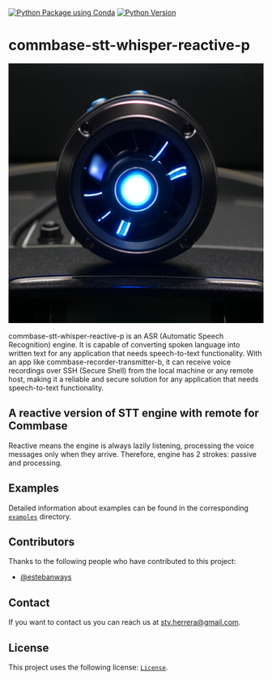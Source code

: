 [![Python Package using Conda](https://github.com/mydroidandi/commbase/actions/workflows/python-package-conda.yml/badge.svg)](https://github.com/mydroidandi/commbase/actions/workflows/python-package-conda.yml)
[![Python Version](https://img.shields.io/badge/Python-3.10%20%7C%203.11%20%7C%203.12-blue)](https://img.shields.io/badge/python-3.10%20%7C%203.11%20%7C%203.12-blue)

# commbase-stt-whisper-reactive-p

<img alt="commbase-stt-whisper-reactive-p" src="commbase-stt-whisper-reactive-p.jpg?raw=true" width="512" height="512" />

commbase-stt-whisper-reactive-p is an ASR (Automatic Speech Recognition) engine. It is capable of converting spoken language into written text for any application that needs speech-to-text functionality. With an app like commbase-recorder-transmitter-b, it can receive voice recordings over SSH (Secure Shell) from the local machine or any remote host, making it a reliable and secure solution for any application that needs speech-to-text functionality.

## A reactive version of STT engine with remote for Commbase

Reactive means the engine is always lazily listening, processing the voice messages only when they arrive. Therefore, engine has 2 strokes: passive and processing.

## Examples

Detailed information about examples can be found in the corresponding [`examples`](./examples) directory.

## Contributors

Thanks to the following people who have contributed to this project:

* [@estebanways](https://github.com/estebanways)

## Contact

If you want to contact us you can reach us at <stv.herrera@gmail.com>.

## License

This project uses the following license: [`License`](./COPYING).
